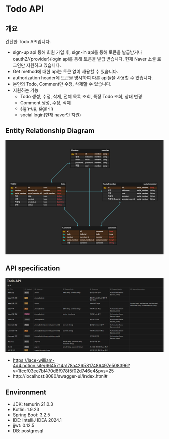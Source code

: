 # Todo API

## 개요

간단한 Todo API입니다.

- sign-up api 통해 회원 가입 후, sign-in api를 통해 토큰을 발급받거나 oauth2/{provider}/login api를
  통해 토큰을 발급 받습니다. 현재 Naver 소셜 로그인만 지원하고 있습니다.
- Get method에 대한 api는 토큰 없이 사용할 수 있습니다.
- authorization header에
  토큰을 명시하여 다른 api들을 사용할 수 있습니다.
- 본인의 Todo, Comment만 수정, 삭제할 수 있습니다.
- 지원하는 기능
    - Todo 생성, 수정, 삭제, 전체 목록 조회, 특정 Todo 조회, 상태 변경
    - Comment 생성, 수정, 삭제
    - sign-up, sign-in
    - social login(현재 naver만 지원)

[//]: # (## Use-Case Diagram)

[//]: # (<p align="center"><img src="assets/todo-uml.png" alt="todo-uml.png"></p>)

## Entity Relationship Diagram

<p align="center"><img src="assets/ERD.png" alt="ERD.png"></p>

## API specification

<p align="center"><img src="assets/API-SPEC.png" alt="API-SPEC.png"></p>

- https://lace-william-4d4.notion.site/6645714a178a4265817486497e508396?v=1fccf03ee7bf470d8f978f5f02d746e4&pvs=25
- http://localhost:8080/swagger-ui/index.html#

## Environment

- JDK: temurin 21.0.3
- Kotlin: 1.9.23
- Spring Boot: 3.2.5
- IDE: IntelliJ IDEA 2024.1
- jjwt: 0.12.5
- DB: postgresql
